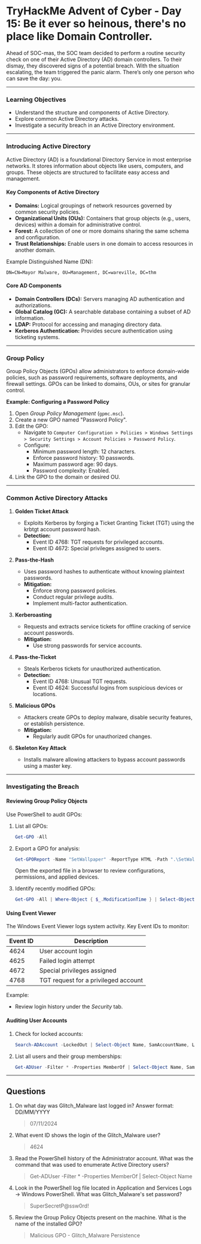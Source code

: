 # TryHackMe Advent of Cyber - Day 15: Be it ever so heinous, there's no place like Domain Controller. 

Ahead of SOC-mas, the SOC team decided to perform a routine security check on one of their Active Directory (AD) domain controllers. To their dismay, they discovered signs of a potential breach. With the situation escalating, the team triggered the panic alarm. There’s only one person who can save the day: you.

---

### Learning Objectives
- Understand the structure and components of Active Directory.
- Explore common Active Directory attacks.
- Investigate a security breach in an Active Directory environment.

---

### Introducing Active Directory

Active Directory (AD) is a foundational Directory Service in most enterprise networks. It stores information about objects like users, computers, and groups. These objects are structured to facilitate easy access and management.

#### Key Components of Active Directory
- **Domains:** Logical groupings of network resources governed by common security policies.
- **Organizational Units (OUs):** Containers that group objects (e.g., users, devices) within a domain for administrative control.
- **Forest:** A collection of one or more domains sharing the same schema and configuration.
- **Trust Relationships:** Enable users in one domain to access resources in another domain.

Example Distinguished Name (DN):
```
DN=CN=Mayor Malware, OU=Management, DC=wareville, DC=thm
```

#### Core AD Components
- **Domain Controllers (DCs):** Servers managing AD authentication and authorizations.
- **Global Catalog (GC):** A searchable database containing a subset of AD information.
- **LDAP:** Protocol for accessing and managing directory data.
- **Kerberos Authentication:** Provides secure authentication using ticketing systems.

---

### Group Policy

Group Policy Objects (GPOs) allow administrators to enforce domain-wide policies, such as password requirements, software deployments, and firewall settings. GPOs can be linked to domains, OUs, or sites for granular control.

**Example: Configuring a Password Policy**
1. Open *Group Policy Management* (`gpmc.msc`).
2. Create a new GPO named "Password Policy".
3. Edit the GPO:
   - Navigate to `Computer Configuration > Policies > Windows Settings > Security Settings > Account Policies > Password Policy`.
   - Configure:
     - Minimum password length: 12 characters.
     - Enforce password history: 10 passwords.
     - Maximum password age: 90 days.
     - Password complexity: Enabled.
4. Link the GPO to the domain or desired OU.

---

### Common Active Directory Attacks

1. **Golden Ticket Attack**
   - Exploits Kerberos by forging a Ticket Granting Ticket (TGT) using the krbtgt account password hash.
   - **Detection:**
     - Event ID 4768: TGT requests for privileged accounts.
     - Event ID 4672: Special privileges assigned to users.

2. **Pass-the-Hash**
   - Uses password hashes to authenticate without knowing plaintext passwords.
   - **Mitigation:**
     - Enforce strong password policies.
     - Conduct regular privilege audits.
     - Implement multi-factor authentication.

3. **Kerberoasting**
   - Requests and extracts service tickets for offline cracking of service account passwords.
   - **Mitigation:**
     - Use strong passwords for service accounts.

4. **Pass-the-Ticket**
   - Steals Kerberos tickets for unauthorized authentication.
   - **Detection:**
     - Event ID 4768: Unusual TGT requests.
     - Event ID 4624: Successful logins from suspicious devices or locations.

5. **Malicious GPOs**
   - Attackers create GPOs to deploy malware, disable security features, or establish persistence.
   - **Mitigation:**
     - Regularly audit GPOs for unauthorized changes.

6. **Skeleton Key Attack**
   - Installs malware allowing attackers to bypass account passwords using a master key.

---

### Investigating the Breach

#### Reviewing Group Policy Objects
Use PowerShell to audit GPOs:

1. List all GPOs:
   ```powershell
   Get-GPO -All
   ```

2. Export a GPO for analysis:
   ```powershell
   Get-GPOReport -Name "SetWallpaper" -ReportType HTML -Path ".\SetWallpaper.html"
   ```
   Open the exported file in a browser to review configurations, permissions, and applied devices.

3. Identify recently modified GPOs:
   ```powershell
   Get-GPO -All | Where-Object { $_.ModificationTime } | Select-Object DisplayName, ModificationTime
   ```

#### Using Event Viewer

The Windows Event Viewer logs system activity. Key Event IDs to monitor:

| **Event ID** | **Description**                              |
|--------------|----------------------------------------------|
| 4624         | User account login                          |
| 4625         | Failed login attempt                        |
| 4672         | Special privileges assigned                 |
| 4768         | TGT request for a privileged account        |

Example:
- Review login history under the *Security* tab.

#### Auditing User Accounts

1. Check for locked accounts:
   ```powershell
   Search-ADAccount -LockedOut | Select-Object Name, SamAccountName, LockedOut, LastLogonDate, DistinguishedName
   ```

2. List all users and their group memberships:
   ```powershell
   Get-ADUser -Filter * -Properties MemberOf | Select-Object Name, SamAccountName, @{Name="Groups";Expression={$_.MemberOf}}
   ```

---

## Questions

1. On what day was Glitch_Malware last logged in? Answer format: DD/MM/YYYY
    >07/11/2024
2. What event ID shows the login of the Glitch_Malware user?
    >4624
3. Read the PowerShell history of the Administrator account. What was the command that was used to enumerate Active Directory users?
    >Get-ADUser -Filter * -Properties MemberOf | Select-Object Name
4. Look in the PowerShell log file located in Application and Services Logs -> Windows PowerShell. What was Glitch_Malware's set password?
    >SuperSecretP@ssw0rd!
5. Review the Group Policy Objects present on the machine. What is the name of the installed GPO?
    >Malicious GPO - Glitch_Malware Persistence